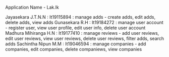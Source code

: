 Application Name - Lak.lk
 
Jayasekara J.T.N.N : It19115894 : manage adds - create adds, edit adds, delete adds, view adds
Gunasekara R.H : It19184272 : manage user account - register user, view user profile, edit user info, delete user account 
Madhura Mihiranga H.N : It19177410 : manage reviews - add user reviews, edit user reviews, view user reviews, delete user reviews, filter adds, search adds
Sachintha Nipun M.M : It19046594 : manage companies - add companies, edit companies, delete companiews, view companies 
